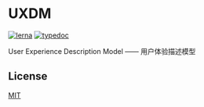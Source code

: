 <p align="center">
<h1>UXDM</h1>
<p align="center">

[![lerna](https://img.shields.io/badge/maintained%20with-lerna-cc00ff.svg)](https://lernajs.io/) [![typedoc](https://img.shields.io/badge/document%20by-typedoc-9600ff.svg)](https://typedoc.org/)

User Experience Description Model —— 用户体验描述模型

## License

[MIT](./LICENSE)
